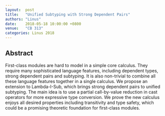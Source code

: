 ```yaml
---
layout:  post
title:   "Unified Subtyping with Strong Dependent Pairs"
authors: "Linus"
date:    2018-05-18 10:00:00 +0800 
venue:   "CB 313"
categories: Linus 2018
---
```

## Abstract
First-class modules are hard to model in a simple core calculus. They require
many sophisticated language features, including dependent types, strong
dependent pairs and subtyping. It is also non-trivial to combine all these
language features together in a single calculus. We propose an extension to
Lambda-I-Sub, which brings strong dependent pairs to unified subtyping. The main
idea is to use a partial call-by-value reduction in cast operators for more
expressive type conversion. We prove the new calculus enjoys all desired
properties including transitivity and type safety, which could be a promising
theoretic foundation for first-class modules.
